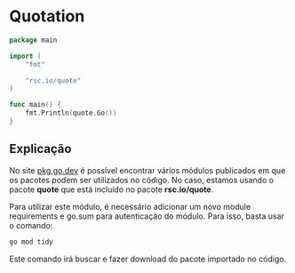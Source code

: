 # Quotation

```go
package main

import (
	"fmt"

	"rsc.io/quote"
)

func main() {
	fmt.Println(quote.Go())
}
```

## Explicação

No site [pkg.go.dev](pkg.go.dev) é possível encontrar vários módulos publicados em que os pacotes podem ser utilizados no código. No caso, estamos usando o pacote __quote__ que está incluído no pacote __rsc.io/quote__.

Para utilizar este módulo, é necessário adicionar um novo module requirements e go.sum para autenticação do módulo. Para isso, basta usar o comando:

```bash
go mod tidy
```

Este comando irá buscar e fazer download do pacote importado no código.